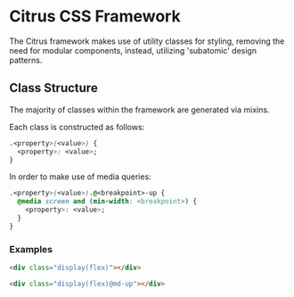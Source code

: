 # Citrus CSS Framework
The Citrus framework makes use of utility classes for styling, removing the need for modular components, instead, utilizing 'subatomic' design patterns.

## Class Structure
The majority of classes within the framework are generated via mixins.

Each class is constructed as follows:

```css
.<property>(<value>) {
  <property>: <value>;
}
```

In order to make use of media queries:

```css
.<property>(<value>).@<breakpoint>-up {
  @media screen and (min-width: <breakpoint>) {
    <property>: <value>;
  }
}
```

### Examples
```html
<div class="display(flex)"></div>

<div class="display(flex)@md-up"></div>
```
